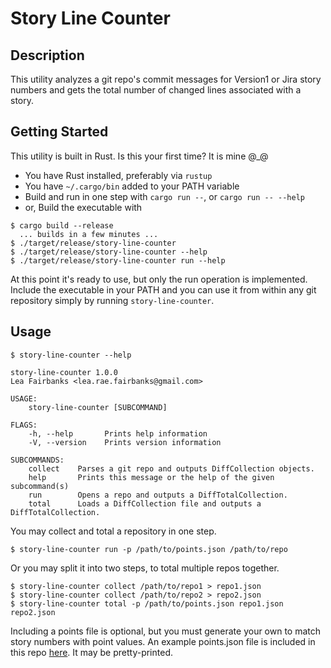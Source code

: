 # Story Line Counter #

Description
--------------------------------------
This utility analyzes a git repo's commit messages for Version1 or Jira story numbers 
and gets the total number of changed lines associated with a story.

Getting Started
--------------------------------------
This utility is built in Rust.  Is this your first time?  It is mine @_@

- You have Rust installed, preferably via `rustup`
- You have `~/.cargo/bin` added to your PATH variable
- Build and run in one step with `cargo run --`, or `cargo run -- --help`
- or, Build the executable with 

```
$ cargo build --release
  ... builds in a few minutes ...
$ ./target/release/story-line-counter
$ ./target/release/story-line-counter --help
$ ./target/release/story-line-counter run --help
```

At this point it's ready to use, but only the run operation is implemented.  Include the executable in your PATH and you can use it
from within any git repository simply by running `story-line-counter`.
 
Usage
--------------------------------------

```
$ story-line-counter --help

story-line-counter 1.0.0
Lea Fairbanks <lea.rae.fairbanks@gmail.com>

USAGE:
    story-line-counter [SUBCOMMAND]

FLAGS:
    -h, --help       Prints help information
    -V, --version    Prints version information

SUBCOMMANDS:
    collect    Parses a git repo and outputs DiffCollection objects.
    help       Prints this message or the help of the given subcommand(s)
    run        Opens a repo and outputs a DiffTotalCollection.
    total      Loads a DiffCollection file and outputs a DiffTotalCollection.
```

You may collect and total a repository in one step.

```
$ story-line-counter run -p /path/to/points.json /path/to/repo
```

Or you may split it into two steps, to total multiple repos together.

```
$ story-line-counter collect /path/to/repo1 > repo1.json
$ story-line-counter collect /path/to/repo2 > repo2.json
$ story-line-counter total -p /path/to/points.json repo1.json repo2.json
```

Including a points file is optional, but you must generate your own to match story numbers with point 
values. An example points.json file is included in this repo [here](points.json). It may be pretty-printed.
